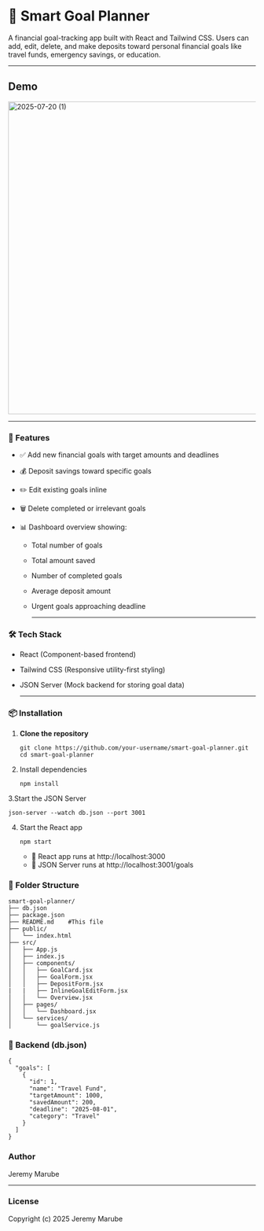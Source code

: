 # 🧠 Smart Goal Planner
A financial goal-tracking app built with React and Tailwind CSS. Users can add, edit, delete, and make deposits toward personal financial goals like travel funds, emergency savings, or education.

---

## Demo
<img width="1351" height="636" alt="2025-07-20 (1)" src="https://github.com/user-attachments/assets/6aa77908-fd02-4921-8d16-b328a69901f2" />


---

### 🚀 Features
- ✅ Add new financial goals with target amounts and deadlines

- 💰 Deposit savings toward specific goals

- ✏️ Edit existing goals inline

- 🗑️ Delete completed or irrelevant goals

-  📊 Dashboard overview showing:

      - Total number of goals

      - Total amount saved

      - Number of completed goals

      - Average deposit amount

      - Urgent goals approaching deadline
 
        ---
        
 ### 🛠️ Tech Stack

  - React (Component-based frontend)

   - Tailwind CSS (Responsive utility-first styling)

   - JSON Server (Mock backend for storing goal data)

     ---

### 📦 Installation
 1. **Clone the repository**
    ```
    git clone https://github.com/your-username/smart-goal-planner.git
    cd smart-goal-planner
    ```
 2. Install dependencies
    ```
    npm install
    ```
 3.Start the JSON Server
   ```
   json-server --watch db.json --port 3001
   ```
 4. Start the React app
     ```
    npm start
     ```
    - 📌 React app runs at http://localhost:3000
    - 📌 JSON Server runs at http://localhost:3001/goals

### 📁 Folder Structure
```
smart-goal-planner/
├── db.json
├── package.json
├── README.md    #This file
├── public/
│   └── index.html
├── src/
│   ├── App.js
│   ├── index.js
│   ├── components/
│   │   ├── GoalCard.jsx
│   │   ├── GoalForm.jsx
│   │   ├── DepositForm.jsx
|   |   ├── InlineGoalEditForm.jsx
│   │   └── Overview.jsx
│   ├── pages/
│   │   └── Dashboard.jsx
│   └── services/
│       └── goalService.js
```

### 🔧 Backend (db.json)
```
{
  "goals": [
    {
      "id": 1,
      "name": "Travel Fund",
      "targetAmount": 1000,
      "savedAmount": 200,
      "deadline": "2025-08-01",
      "category": "Travel"
    }
  ]
}
```

###  Author
   Jeremy Marube

   ---

### License
Copyright (c) 2025 Jeremy Marube

